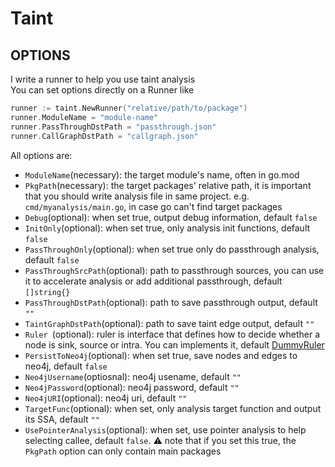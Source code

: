 # Taint
## OPTIONS
I write a runner to help you use taint analysis\
You can set options directly on a Runner like
```go
runner := taint.NewRunner("relative/path/to/package")
runner.ModuleName = "module-name"
runner.PassThroughDstPath = "passthrough.json"
runner.CallGraphDstPath = "callgraph.json"
```
All options are:

  - `ModuleName`(necessary): the target module's name, often in go.mod
  - `PkgPath`(necessary): the target packages' relative path, it is important that you should write analysis file in same project. e.g. `cmd/myanalysis/main.go`, in case go can't find target packages
  - `Debug`(optional): when set true, output debug information, default `false`
  - `InitOnly`(optional): when set true, only analysis init functions, default `false`
  - `PassThroughOnly`(optional): when set true only do passthrough analysis, default `false`
  - `PassThroughSrcPath`(optional): path to passthrough sources, you can use it to accelerate analysis or add additional passthrough, default `[]string{}`
  - `PassThroughDstPath`(optional): path to save passthrough output, default `""`
  - `TaintGraphDstPath`(optional): path to save taint edge output, default `""`
  - `Ruler `(optional): ruler is interface that defines how to decide whether a node is sink, source or intra. You can implements it, default [DummyRuler](ruler.go)
  - `PersistToNeo4j`(optional): when set true, save nodes and edges to neo4j, default `false`
  - `Neo4jUsername`(optiosnal): neo4j usename, default `""`
  - `Neo4jPassword`(optional): neo4j password, default `""`
  - `Neo4jURI`(optional): neo4j uri, default `""`
  - `TargetFunc`(optional): when set, only analysis target function and output its SSA, default `""`
  - `UsePointerAnalysis`(optional): when set, use pointer analysis to help selecting callee, default `false`.  ⚠️ note that if you set this true, the `PkgPath` option can only contain main packages
